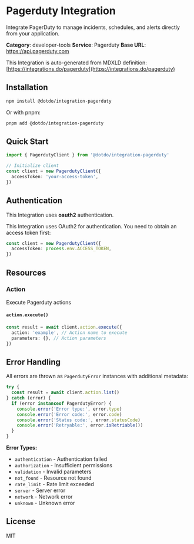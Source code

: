 # Pagerduty Integration

Integrate PagerDuty to manage incidents, schedules, and alerts directly from your application.

**Category**: developer-tools
**Service**: Pagerduty
**Base URL**: https://api.pagerduty.com

This Integration is auto-generated from MDXLD definition: [https://integrations.do/pagerduty](https://integrations.do/pagerduty)

## Installation

```bash
npm install @dotdo/integration-pagerduty
```

Or with pnpm:

```bash
pnpm add @dotdo/integration-pagerduty
```

## Quick Start

```typescript
import { PagerdutyClient } from '@dotdo/integration-pagerduty'

// Initialize client
const client = new PagerdutyClient({
  accessToken: 'your-access-token',
})
```

## Authentication

This Integration uses **oauth2** authentication.

This Integration uses OAuth2 for authentication. You need to obtain an access token first:

```typescript
const client = new PagerdutyClient({
  accessToken: process.env.ACCESS_TOKEN,
})
```

## Resources

### Action

Execute Pagerduty actions

#### `action.execute()`

```typescript
const result = await client.action.execute({
  action: 'example', // Action name to execute
  parameters: {}, // Action parameters
})
```

## Error Handling

All errors are thrown as `PagerdutyError` instances with additional metadata:

```typescript
try {
  const result = await client.action.list()
} catch (error) {
  if (error instanceof PagerdutyError) {
    console.error('Error type:', error.type)
    console.error('Error code:', error.code)
    console.error('Status code:', error.statusCode)
    console.error('Retryable:', error.isRetriable())
  }
}
```

**Error Types:**

- `authentication` - Authentication failed
- `authorization` - Insufficient permissions
- `validation` - Invalid parameters
- `not_found` - Resource not found
- `rate_limit` - Rate limit exceeded
- `server` - Server error
- `network` - Network error
- `unknown` - Unknown error

## License

MIT
